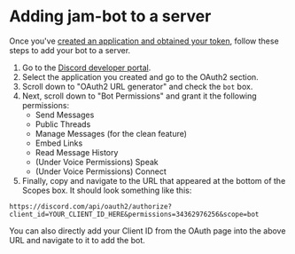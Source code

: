 # Adding jam-bot to a server

Once you've [created an application and obtained your token](TOKEN.md), follow
these steps to add your bot to a server.

1. Go to the [Discord developer portal](https://discord.com/developers/applications).
2. Select the application you created and go to the OAuth2 section.
3. Scroll down to "OAuth2 URL generator" and check the `bot` box.
4. Next, scroll down to "Bot Permissions" and grant it the following permissions:
    * Send Messages
    * Public Threads
    * Manage Messages (for the clean feature)
    * Embed Links
    * Read Message History
    * (Under Voice Permissions) Speak
    * (Under Voice Permissions) Connect
5. Finally, copy and navigate to the URL that appeared at the bottom of the Scopes box.
It should look something like this:
```
https://discord.com/api/oauth2/authorize?client_id=YOUR_CLIENT_ID_HERE&permissions=34362976256&scope=bot
```
You can also directly add your Client ID from the OAuth page into the above URL and navigate to it to add the bot.